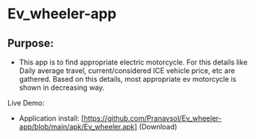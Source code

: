 # Ev_wheeler-app

## Purpose:
- This app is to find appropriate electric motorcycle. For this details like Daily average travel, current/considered ICE vehicle price, etc are gathered. Based on this details, most appropriate ev motorcycle is shown in decreasing way.

Live Demo:
- Application install: [https://github.com/Pranavsol/Ev_wheeler-app/blob/main/apk/Ev_wheeler.apk] (Download)

